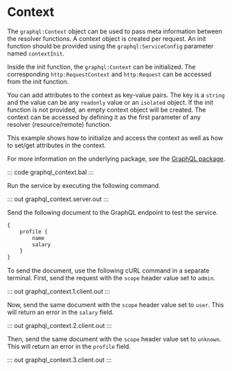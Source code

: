 # Context

The `graphql:Context` object can be used to pass meta information between the resolver functions. A context object is created per request. An init function should be provided using the `graphql:ServiceConfig` parameter named `contextInit`.

Inside the init function, the `graphql:Context` can be initialized. The corresponding `http:RequestContext` and `http:Request` can be accessed from the init function.

You can add attributes to the context as key-value pairs. The key is a `string` and the value can be any `readonly` value or an `isolated` object. If the init function is not provided, an empty context object will be created. The context can be accessed by defining it as the first parameter of any resolver (resource/remote) function.

This example shows how to initialize and access the context as well as how to set/get attributes in the context.

For more information on the underlying package, see the [GraphQL package](https://lib.ballerina.io/ballerina/graphql/latest/).

::: code graphql_context.bal :::

Run the service by executing the following command.

::: out graphql_context.server.out :::

Send the following document to the GraphQL endpoint to test the service.

```graphql
{
    profile {
        name
        salary
    }
}
```

To send the document, use the following cURL command in a separate terminal. First, send the request with the `scope` header value set to `admin`.

::: out graphql_context.1.client.out :::

Now, send the same document with the `scope` header value set to `user`. This will return an error in the `salary` field.

::: out graphql_context.2.client.out :::

Then, send the same document with the `scope` header value set to `unknown`. This will return an error in the `profile` field.

::: out graphql_context.3.client.out :::
